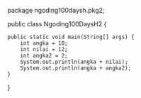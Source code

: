 package ngoding100daysh.pkg2;

public class Ngoding100DaysH2 {

    public static void main(String[] args) {
        int angka = 10;
        int nilai = 12;
        int angka2 = 2;
        System.out.println(angka + nilai);
        System.out.println(angka + angka2);
    }

}
